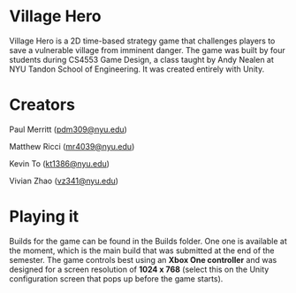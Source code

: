 # Village Hero
Village Hero is a 2D time-based strategy game that challenges players to save a vulnerable village from imminent danger.
The game was built by four students during CS4553 Game Design, a class taught by Andy Nealen at NYU Tandon School of Engineering. It was created entirely with Unity.

# Creators

Paul Merritt (pdm309@nyu.edu)

Matthew Ricci (mr4039@nyu.edu)

Kevin To (kt1386@nyu.edu)

Vivian Zhao (vz341@nyu.edu)

# Playing it
Builds for the game can be found in the Builds folder. One one is available at the moment, which is the main build that was submitted at the end of the semester.
The game controls best using an **Xbox One controller** and was designed for a screen resolution of **1024 x 768** (select this on the Unity configuration screen that pops up before the game starts).
